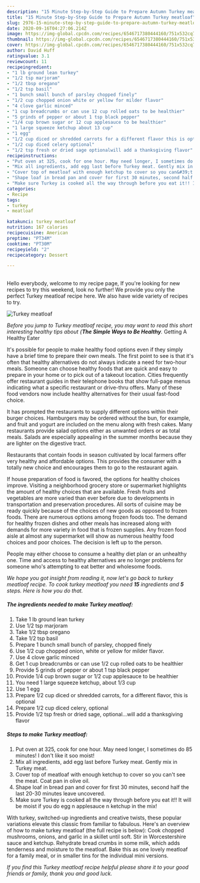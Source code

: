 ```yaml
---
description: "15 Minute Step-by-Step Guide to Prepare Autumn Turkey meatloaf"
title: "15 Minute Step-by-Step Guide to Prepare Autumn Turkey meatloaf"
slug: 2976-15-minute-step-by-step-guide-to-prepare-autumn-turkey-meatloaf
date: 2020-09-16T04:27:06.214Z
image: https://img-global.cpcdn.com/recipes/6546717380444160/751x532cq70/turkey-meatloaf-recipe-main-photo.jpg
thumbnail: https://img-global.cpcdn.com/recipes/6546717380444160/751x532cq70/turkey-meatloaf-recipe-main-photo.jpg
cover: https://img-global.cpcdn.com/recipes/6546717380444160/751x532cq70/turkey-meatloaf-recipe-main-photo.jpg
author: David Huff
ratingvalue: 3.1
reviewcount: 11
recipeingredient:
- "1 lb ground lean turkey"
- "1/2 tsp marjoram"
- "1/2 tbsp oregano"
- "1/2 tsp basil"
- "1 bunch small bunch of parsley chopped finely"
- "1/2 cup chopped onion white or yellow for milder flavor"
- "4 clove garlic minced"
- "1 cup breadcrumbs or can use 12 cup rolled oats to be healthier"
- "5 grinds of pepper or about 1 tsp black pepper"
- "1/4 cup brown sugar or 12 cup applesauce to be healthier"
- "1 large squeeze ketchup about 13 cup"
- "1 egg"
- "1/2 cup diced or shredded carrots for a different flavor this is optional"
- "1/2 cup diced celery optional"
- "1/2 tsp fresh or dried sage optionalwill add a thanksgiving flavor"
recipeinstructions:
- "Put oven at 325, cook for one hour. May need longer, I sometimes do 85 minutes! I don&#39;t like it soo moist!"
- "Mix all ingredients, add egg last before Turkey meat. Gently mix in Turkey meat."
- "Cover top of meatloaf with enough ketchup to cover so you can&#39;t see the meat. Coat pan in olive oil."
- "Shape loaf in bread pan and cover for first 30 minutes, second half the last 20-30 minutes leave uncovered."
- "Make sure Turkey is cooked all the way through before you eat it!! It will be moist if you do egg n applesauce n ketchup in the mix!"
categories:
- Recipe
tags:
- turkey
- meatloaf

katakunci: turkey meatloaf 
nutrition: 167 calories
recipecuisine: American
preptime: "PT34M"
cooktime: "PT30M"
recipeyield: "2"
recipecategory: Dessert

---
```

<br>
Hello everybody, welcome to my recipe page, If you're looking for new recipes to try this weekend, look no further! We provide you only the perfect Turkey meatloaf recipe here. We also have wide variety of recipes to try.
<br>


![Turkey meatloaf](https://img-global.cpcdn.com/recipes/6546717380444160/751x532cq70/turkey-meatloaf-recipe-main-photo.jpg)

<i>Before you jump to Turkey meatloaf recipe, you may want to read this short interesting healthy tips about {<strong>The Simple Ways to Be Healthy</strong>.</i>
Getting A Healthy Eater

It's possible for people to make healthy food options even if they simply have a brief time to prepare their own meals. The first point to see is that it's often that healthy alternatives do not always indicate a need for two-hour meals. Someone can choose healthy foods that are quick and easy to prepare in your home or to pick out of a takeout location. Cities frequently offer restaurant guides in their telephone books that show full-page menus indicating what a specific restaurant or drive-thru offers. Many of these food vendors now include healthy alternatives for their usual fast-food choice.

 It has prompted the restaurants to supply different options within their burger choices. Hamburgers may be ordered without the bun, for example, and fruit and yogurt are included on the menu along with fresh cakes. Many restaurants provide salad options either as unwanted orders or as total meals.  Salads are especially appealing in the summer months because they are lighter on the digestive tract.

Restaurants that contain foods in season cultivated by local farmers offer very healthy and affordable options.  This provides the consumer with a totally new choice and encourages them to go to the restaurant again.

If house preparation of food is favored, the options for healthy choices improve. Visiting a neighborhood grocery store or supermarket highlights the amount of healthy choices that are available. Fresh fruits and vegetables are more varied than ever before due to developments in transportation and preservation procedures.  All sorts of cuisine may be ready quickly because of the choices of new goods as opposed to frozen foods. There are numerous options among frozen foods too. The demand for healthy frozen dishes and other meals has increased along with demands for more variety in food that is frozen supplies. Any frozen food aisle at almost any supermarket will show as numerous healthy food choices and poor choices. The decision is left up to the person.

People may either choose to consume a healthy diet plan or an unhealthy one. Time and access to healthy alternatives are no longer problems for someone who's attempting to eat better and wholesome foods.


<i>We hope you got insight from reading it, now let's go back to turkey meatloaf recipe. To cook turkey meatloaf you need <strong>15</strong> ingredients and <strong>5</strong> steps. Here is how you do that.
</i>

##### The ingredients needed to make Turkey meatloaf:

1. Take 1 lb ground lean turkey
1. Use 1/2 tsp marjoram
1. Take 1/2 tbsp oregano
1. Take 1/2 tsp basil
1. Prepare 1 bunch small bunch of parsley, chopped finely
1. Use 1/2 cup chopped onion, white or yellow for milder flavor.
1. Use 4 clove garlic minced
1. Get 1 cup breadcrumbs or can use 1/2 cup rolled oats to be healthier
1. Provide 5 grinds of pepper or about 1 tsp black pepper
1. Provide 1/4 cup brown sugar or 1/2 cup applesauce to be healthier
1. You need 1 large squeeze ketchup, about 1/3 cup
1. Use 1 egg
1. Prepare 1/2 cup diced or shredded carrots, for a different flavor, this is optional
1. Prepare 1/2 cup diced celery, optional
1. Provide 1/2 tsp fresh or dried sage, optional...will add a thanksgiving flavor


##### Steps to make Turkey meatloaf:

1. Put oven at 325, cook for one hour. May need longer, I sometimes do 85 minutes! I don&#39;t like it soo moist!
1. Mix all ingredients, add egg last before Turkey meat. Gently mix in Turkey meat.
1. Cover top of meatloaf with enough ketchup to cover so you can&#39;t see the meat. Coat pan in olive oil.
1. Shape loaf in bread pan and cover for first 30 minutes, second half the last 20-30 minutes leave uncovered.
1. Make sure Turkey is cooked all the way through before you eat it!! It will be moist if you do egg n applesauce n ketchup in the mix!


With turkey, switched-up ingredients and creative twists, these popular variations elevate this classic from familiar to fabulous. Here&#39;s an overview of how to make turkey meatloaf (the full recipe is below): Cook chopped mushrooms, onions, and garlic in a skillet until soft. Stir in Worcestershire sauce and ketchup. Rehydrate bread crumbs in some milk, which adds tenderness and moisture to the meatloaf. Bake this as one lovely meatloaf for a family meal, or in smaller tins for the individual mini versions. 

<i>If you find this Turkey meatloaf recipe helpful please share it to your good friends or family, thank you and good luck.</i>
